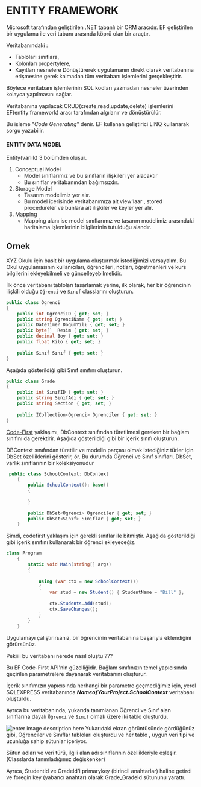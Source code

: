 # ENTITY FRAMEWORK

Microsoft tarafından geliştirilen .NET tabanlı bir ORM aracıdır.
EF geliştirilen bir uygulama ile veri tabanı arasında köprü olan bir araçtır.


Veritabanındaki :

 - Tabloları sınıflara,
 - Kolonları propertylere,
 - Kayıtları nesnelere
 Dönüştürerek uygulamanın direkt olarak veritabanına erişmesine gerek kalmadan tüm veritabanı işlemlerini gerçekleştirir.

Böylece veritabanı işlemlerinin SQL kodları yazmadan nesneler üzerinden kolayca yapılmasını sağlar.

Veritabanına yapılacak CRUD(create,read,update,delete) işlemlerini EF(entity framework) aracı tarafından algılanır ve dönüştürülür.

Bu işleme "*Code Generating*" denir.  EF kullanan geliştirici LINQ kullanarak sorgu yazabilir.

#### ENTITY DATA MODEL
Entity(varlık) 3 bölümden oluşur.

 1.  Conceptual Model 
	   - Model sınıflarımız ve bu sınıfların ilişkileri yer alacaktır 
	   - Bu sınıflar veritabanından bağımsızdır.
2.  Storage Model
	  - Tasarım modelimiz yer alır.
	  - Bu model içerisinde veritabanımıza ait view'laar , stored procedureler ve bunlara ait ilişkiler ve keyler yer alır.
3. Mapping
	  - Mapping alanı ise model sınıflarımız ve tasarım modelimiz arasındaki haritalama işlemlerinin bilgilerinin tutulduğu alandır.

Ornek
-
XYZ Okulu için basit bir uygulama oluşturmak istediğimizi varsayalım. Bu Okul uygulamasının kullanıcıları, öğrencileri, notları, öğretmenleri ve kurs bilgilerini ekleyebilmeli ve güncelleyebilmelidir.

İlk önce veritabanı tabloları tasarlamak yerine,  ilk olarak, her bir öğrencinin ilişkili olduğu  `Oğrenci` ve `Sınıf` classlarını oluşturun.

```csharp
public class Ogrenci
{
    public int OgrenciID { get; set; }
    public string OgrenciName { get; set; }
    public DateTime? DogumYılı { get; set; }
    public byte[]  Resim { get; set; }
    public decimal Boy { get; set; }
    public float Kilo { get; set; }
        
    public Sınıf Sınıf { get; set; }
}
```
Aşağıda gösterildiği gibi Sınıf sınıfını oluşturun.

```csharp
public class Grade
{
    public int SınıfID { get; set; }
    public string SınıfAdı { get; set; }
    public string Section { get; set; }
    
    public ICollection<Ogrenci> Ogrenciler { get; set; }
}
```


[Code-First](http://www.ugurkizmaz.com/YazilimMakale-1858-Entity-Framework-Code-First-Nedir--Ornek-Proje-ile-Inceleyelim.aspx) yaklaşımı, DbContext sınıfından türetilmesi gereken bir bağlam sınıfını da gerektirir. Aşağıda gösterildiği gibi bir içerik sınıfı oluşturun.


DBContext sınıfından türetilir ve modelin parçası olmak istediğiniz türler için DbSet özelliklerini gösterir, ör. Bu durumda Öğrenci ve Sınıf sınıfları. DbSet, varlık sınıflarının bir koleksiyonudur

```csharp
 public class SchoolContext: DbContext 
    {
        public SchoolContext(): base()
        {
            
        }
            
        public DbSet<Ogrenci> Ogrenciler { get; set; }
        public DbSet<Sınıf> Sınıflar { get; set; }
    }
```


Şimdi, codefirst yaklaşım için gerekli sınıflar ile bitmiştir.
Aşağıda gösterildiği gibi içerik sınıfını kullanarak bir öğrenci ekleyeceğiz.


```csharp
class Program
    {
        static void Main(string[] args)
        {
     
            using (var ctx = new SchoolContext())
            {
                var stud = new Student() { StudentName = "Bill" };
        
                ctx.Students.Add(stud);
                ctx.SaveChanges();                
            }
        }
    }
```

Uygulamayı çalıştırırsanız, bir öğrencinin veritabanına başarıyla eklendiğini görürsünüz.

Pekiiii bu veritabanı nerede nasıl oluştu ???

Bu EF Code-First API'nin güzelliğidir. Bağlam sınıfınızın temel yapıcısında geçirilen parametrelere dayanarak veritabanını oluşturur.

İçerik sınıfımızın yapıcısında herhangi bir parametre geçmediğimiz için, yerel SQLEXPRESS veritabanında ***NameofYourProject.SchoolContext*** veritabanı oluşturdu.

Ayrıca bu veritabanında, yukarıda tanımlanan Öğrenci ve Sınıf alan sınıflarına dayalı `Öğrenci` ve `Sınıf` olmak üzere iki tablo oluşturdu.

![enter image description here](http://www.entityframeworktutorial.net/images/codefirst/codefirst-db.PNG)
Yukarıdaki ekran görüntüsünde gördüğünüz gibi, Öğrenciler ve Sınıflar tabloları oluşturdu ve her tablo , uygun veri tipi ve uzunluğa sahip sütunlar içeriyor.

Sütun adları ve veri türü, ilgili alan adı sınıflarının özellikleriyle eşleşir.(Classlarda tanımladığımız değişkenker)

Ayrıca, StudentId ve GradeId'i primarykey (birincil anahtarlar) haline getirdi ve foregin key (yabancı anahtar) olarak Grade_GradeId sütununu yarattı.

<!--stackedit_data:
eyJoaXN0b3J5IjpbMjA0ODQwMDc1MCwtMjA2Mjg3MTU4NywxNT
IwODEwNzEwLC0xOTU3MjA0MTgyLC0xMTQ0ODAwMDQ0LC00NTM0
NTAyNzIsMTY1NjQ4MTA1MSwxNTM0NjE0NzM2LDEyNzY2ODM1NT
YsLTE4MDE1OTcxNDNdfQ==
-->